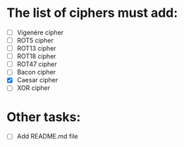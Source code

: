 # The list of ciphers must add:
- [ ] Vigenère cipher
- [ ] ROT5 cipher
- [ ] ROT13 cipher
- [ ] ROT18 cipher
- [ ] ROT47 cipher
- [ ] Bacon cipher
- [x] Caesar cipher
- [ ] XOR cipher

# Other tasks:
- [ ] Add README.md file
